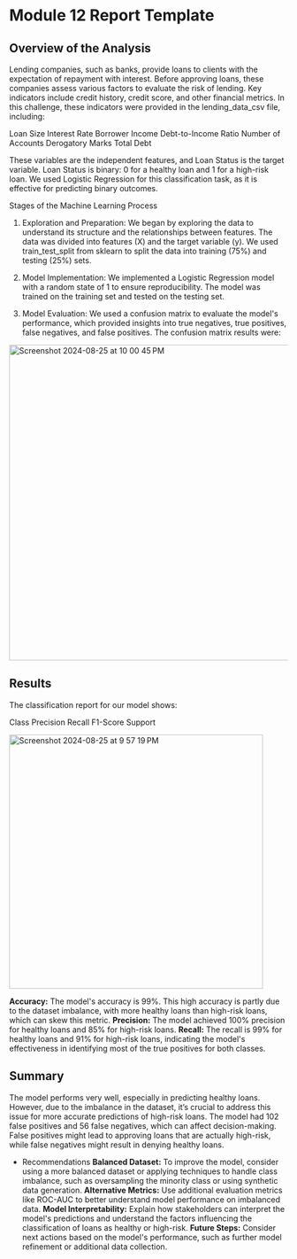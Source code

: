 # Module 12 Report Template

## Overview of the Analysis
Lending companies, such as banks, provide loans to clients with the expectation of repayment with interest. Before approving loans, these companies assess various factors to evaluate the risk of lending. Key indicators include credit history, credit score, and other financial metrics. In this challenge, these indicators were provided in the lending_data_csv file, including:

Loan Size
Interest Rate
Borrower Income
Debt-to-Income Ratio
Number of Accounts
Derogatory Marks
Total Debt

These variables are the independent features, and Loan Status is the target variable. Loan Status is binary: 0 for a healthy loan and 1 for a high-risk loan. We used Logistic Regression for this classification task, as it is effective for predicting binary outcomes.

Stages of the Machine Learning Process
 1. Exploration and Preparation:
We began by exploring the data to understand its structure and the relationships between features. The data was divided into features (X) and the target variable (y). We used train_test_split from sklearn to split the data into training (75%) and testing (25%) sets.

 2. Model Implementation:
We implemented a Logistic Regression model with a random state of 1 to ensure reproducibility. The model was trained on the training set and tested on the testing set.

 3. Model Evaluation:
We used a confusion matrix to evaluate the model's performance, which provided insights into true negatives, true positives, false negatives, and false positives. The confusion matrix results were:

<img width="570" alt="Screenshot 2024-08-25 at 10 00 45 PM" src="https://github.com/user-attachments/assets/cf5f9534-ecad-49ac-86b6-f5db64628c3f">

## Results
The classification report for our model shows:

Class	Precision	Recall	F1-Score	Support

<img width="459" alt="Screenshot 2024-08-25 at 9 57 19 PM" src="https://github.com/user-attachments/assets/74b5e173-0ae6-46db-8e56-660a2ab63a69">

**Accuracy:** The model's accuracy is 99%. This high accuracy is partly due to the dataset imbalance, with more healthy loans than high-risk loans, which can skew this metric.
**Precision:** The model achieved 100% precision for healthy loans and 85% for high-risk loans.
**Recall:** The recall is 99% for healthy loans and 91% for high-risk loans, indicating the model's effectiveness in identifying most of the true positives for both classes.

## Summary
The model performs very well, especially in predicting healthy loans. However, due to the imbalance in the dataset, it’s crucial to address this issue for more accurate predictions of high-risk loans. The model had 102 false positives and 56 false negatives, which can affect decision-making. False positives might lead to approving loans that are actually high-risk, while false negatives might result in denying healthy loans.

 - Recommendations
 **Balanced Dataset:** To improve the model, consider using a more balanced dataset or applying techniques to handle class imbalance, such as oversampling the minority class or using synthetic data generation.
**Alternative Metrics:** Use additional evaluation metrics like ROC-AUC to better understand model performance on imbalanced data.
**Model Interpretability:** Explain how stakeholders can interpret the model's predictions and understand the factors influencing the classification of loans as healthy or high-risk.
**Future Steps:** Consider next actions based on the model's performance, such as further model refinement or additional data collection.
